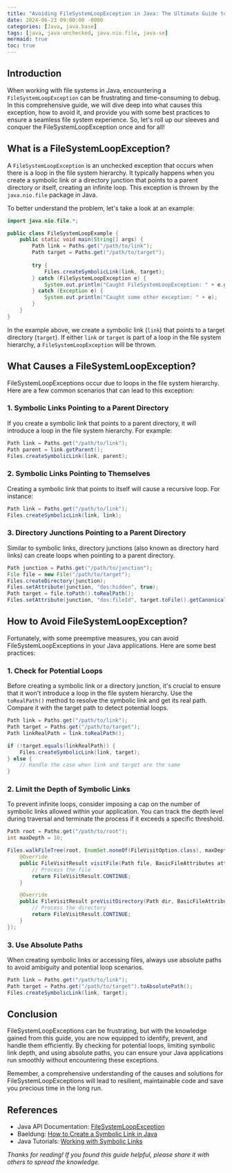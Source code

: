 ```yaml
---
title: "Avoiding FileSystemLoopException in Java: The Ultimate Guide to File System Loops"
date: 2024-06-23 09:00:00 -0000
categories: [Java, java.base]
tags: [java, java-unchecked, java.nio.file, java-se]
mermaid: true
toc: true
---
```



## Introduction
When working with file systems in Java, encountering a `FileSystemLoopException` can be frustrating and time-consuming to debug. In this comprehensive guide, we will dive deep into what causes this exception, how to avoid it, and provide you with some best practices to ensure a seamless file system experience. So, let's roll up our sleeves and conquer the FileSystemLoopException once and for all!

## What is a FileSystemLoopException?
A `FileSystemLoopException` is an unchecked exception that occurs when there is a loop in the file system hierarchy. It typically happens when you create a symbolic link or a directory junction that points to a parent directory or itself, creating an infinite loop. This exception is thrown by the `java.nio.file` package in Java.

To better understand the problem, let's take a look at an example:

```java
import java.nio.file.*;

public class FileSystemLoopExample {
    public static void main(String[] args) {
        Path link = Paths.get("/path/to/link");
        Path target = Paths.get("/path/to/target");
        
        try {
            Files.createSymbolicLink(link, target);
        } catch (FileSystemLoopException e) {
            System.out.println("Caught FileSystemLoopException: " + e.getMessage());
        } catch (Exception e) {
            System.out.println("Caught some other exception: " + e);
        }
    }
}
```

In the example above, we create a symbolic link (`link`) that points to a target directory (`target`). If either `link` or `target` is part of a loop in the file system hierarchy, a `FileSystemLoopException` will be thrown.

## What Causes a FileSystemLoopException?
FileSystemLoopExceptions occur due to loops in the file system hierarchy. Here are a few common scenarios that can lead to this exception:

### 1. Symbolic Links Pointing to a Parent Directory
If you create a symbolic link that points to a parent directory, it will introduce a loop in the file system hierarchy. For example:

```java
Path link = Paths.get("/path/to/link");
Path parent = link.getParent();
Files.createSymbolicLink(link, parent);
```

### 2. Symbolic Links Pointing to Themselves
Creating a symbolic link that points to itself will cause a recursive loop. For instance:

```java
Path link = Paths.get("/path/to/link");
Files.createSymbolicLink(link, link);
```

### 3. Directory Junctions Pointing to a Parent Directory
Similar to symbolic links, directory junctions (also known as directory hard links) can create loops when pointing to a parent directory.

```java
Path junction = Paths.get("/path/to/junction");
File file = new File("/path/to/target");
Files.createDirectory(junction);
Files.setAttribute(junction, "dos:hidden", true);
Path target = file.toPath().toRealPath();
Files.setAttribute(junction, "dos:fileId", target.toFile().getCanonicalFile());
```

## How to Avoid FileSystemLoopException?
Fortunately, with some preemptive measures, you can avoid FileSystemLoopExceptions in your Java applications. Here are some best practices:

### 1. Check for Potential Loops
Before creating a symbolic link or a directory junction, it's crucial to ensure that it won't introduce a loop in the file system hierarchy. Use the `toRealPath()` method to resolve the symbolic link and get its real path. Compare it with the target path to detect potential loops.

```java
Path link = Paths.get("/path/to/link");
Path target = Paths.get("/path/to/target");
Path linkRealPath = link.toRealPath();

if (!target.equals(linkRealPath)) {
    Files.createSymbolicLink(link, target);
} else {
    // Handle the case when link and target are the same
}
```

### 2. Limit the Depth of Symbolic Links
To prevent infinite loops, consider imposing a cap on the number of symbolic links allowed within your application. You can track the depth level during traversal and terminate the process if it exceeds a specific threshold.

```java
Path root = Paths.get("/path/to/root");
int maxDepth = 10;

Files.walkFileTree(root, EnumSet.noneOf(FileVisitOption.class), maxDepth, new SimpleFileVisitor<>() {
    @Override
    public FileVisitResult visitFile(Path file, BasicFileAttributes attrs) {
        // Process the file
        return FileVisitResult.CONTINUE;
    }

    @Override
    public FileVisitResult preVisitDirectory(Path dir, BasicFileAttributes attrs) {
        // Process the directory
        return FileVisitResult.CONTINUE;
    }
});
```

### 3. Use Absolute Paths
When creating symbolic links or accessing files, always use absolute paths to avoid ambiguity and potential loop scenarios.

```java
Path link = Paths.get("/path/to/link");
Path target = Paths.get("/path/to/target").toAbsolutePath();
Files.createSymbolicLink(link, target);
```

## Conclusion
FileSystemLoopExceptions can be frustrating, but with the knowledge gained from this guide, you are now equipped to identify, prevent, and handle them efficiently. By checking for potential loops, limiting symbolic link depth, and using absolute paths, you can ensure your Java applications run smoothly without encountering these exceptions.

Remember, a comprehensive understanding of the causes and solutions for FileSystemLoopExceptions will lead to resilient, maintainable code and save you precious time in the long run.

## References
- Java API Documentation: [FileSystemLoopException](https://docs.oracle.com/en/java/javase/11/docs/api/java.base/java/nio/file/FileSystemLoopException.html)
- Baeldung: [How to Create a Symbolic Link in Java](https://www.baeldung.com/java-symbolic-links)
- Java Tutorials: [Working with Symbolic Links](https://docs.oracle.com/javase/tutorial/essential/io/sym_links.html)

_Thanks for reading! If you found this guide helpful, please share it with others to spread the knowledge._
